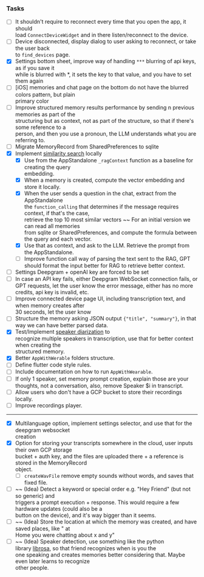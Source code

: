 ### Tasks

- [ ] It shouldn't require to reconnect every time that you open the app, it should  
  load `ConnectDeviceWidget` and in there listen/reconnect to the device.
- [ ] Device disconnected, display dialog to user asking to reconnect, or take the user back  
  to `find_devices` page.
- [x] Settings bottom sheet, improve way of handling `***` blurring of api keys, as if you save it  
  while is blurred with *, it sets the key to that value, and you have to set them again
- [ ] [iOS] memories and chat page on the bottom do not have the blurred colors pattern, but plain  
  primary color
- [ ] Improve structured memory results performance by sending n previous memories as part of the  
  structuring but as context, not as part of the structure, so that if there's some reference to a  
  person, and then you use a pronoun, the LLM understands what you are referring to.
- [ ] Migrate MemoryRecord from SharedPreferences to sqlite
- [X] Implement [similarity search](https://www.pinecone.io/learn/vector-similarity/) locally
    - [X] Use from the AppStandalone `_ragContext` function as a baseline for creating the query  
      embedding.
    - [X] When a memory is created, compute the vector embedding and store it locally.
    - [X] When the user sends a question in the chat, extract from the AppStandalone  
      the `function_calling` that determines if the message requires context, if that's the case,  
      retrieve the top 10 most similar vectors ~~ For an initial version we can read all memories  
      from sqlite or SharedPreferences, and compute the formula between the query and each vector.
    - [X] Use that as context, and ask to the LLM. Retrieve the prompt from the AppStandalone.
    - [ ] Improve function call way of parsing the text sent to the RAG, GPT should format the input
      better for RAG to retrieve better context.
- [ ] Settings Deepgram + openAI key are forced to be set
- [ ] In case an API key fails, either Deepgram WebSocket connection fails, or GPT requests, let
  the user know the error message, either has no more credits, api key is invalid, etc.
- [ ] Improve connected device page UI, including transcription text, and when memory creates
  after  
  30 seconds, let the user know
- [ ] Structure the memory asking JSON output `{"title", "summary"}`, in that way we can have
  better parsed data.
- [x] Test/Implement [speaker diarization](https://developers.deepgram.com/docs/diarization) to  
  recognize multiple speakers in transcription, use that for better context when creating the  
  structured memory.
- [x] Better `AppWithWerable` folders structure.
- [ ] Define flutter code style rules.
- [ ] Include documentation on how to run `AppWithWearable`.
- [ ] If only 1 speaker, set memory prompt creation, explain those are your thoughts, not a
  conversation, also, remove Speaker $i in transcript.
- [ ] Allow users who don't have a GCP bucket to store their recordings locally.
- [ ] Improve recordings player.

---  

- [x] Multilanguage option, implement settings selector, and use that for the deepgram websocket  
  creation
- [x] Option for storing your transcripts somewhere in the cloud, user inputs their own GCP
  storage  
  bucket + auth key, and the files are uploaded there + a reference is stored in the MemoryRecord  
  object.
    - [ ] `createWavFile` remove empty sounds without words, and saves that fixed file.

- [ ] ~~ (Idea) Detect a keyword or special order e.g. "Hey Friend" (but not so generic) and  
  triggers a prompt execution + response. This would require a few hardware updates (could also be
  a  
  button on the device), and it's way bigger than it seems.
- [ ] ~~ (Idea) Store the location at which the memory was created, and have saved places, like "
  at  
  Home you were chatting about x and y"
- [ ] ~~ (Idea) Speaker detection, use something like the python  
  library [librosa](https://github.com/librosa/librosa), so that friend recognizes when is you the  
  one speaking and creates memories better considering that. Maybe even later learns to recognize  
  other people.